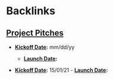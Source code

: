 
# Backlinks
## [Project Pitches](<Project Pitches.md>)
- **[Kickoff Date](<Kickoff Date.md>):** mm/dd/yy
    - **[Launch Date](<Launch Date.md>):**

- **[Kickoff Date](<Kickoff Date.md>):** 15/01/21
        - **[Launch Date](<Launch Date.md>):**

